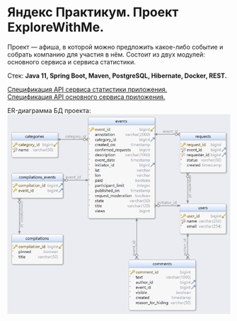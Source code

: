 # Яндекс Практикум. Проект ExploreWithMe.
Проект — афиша, в которой можно предложить какое-либо событие и собрать компанию для участия в нём. Состоит из двух модулей: основного сервиса и сервиса статистики.

Стек:  **Java 11, Spring Boot, Maven, PostgreSQL, Hibernate, Docker, REST.**  

[Cпецификация API сервиса статистики приложения.](https://raw.githubusercontent.com/yandex-praktikum/java-explore-with-me/main/ewm-stats-service-spec.json)  
[Cпецификация API основного сервиса приложения.](https://raw.githubusercontent.com/yandex-praktikum/java-explore-with-me/main/ewm-main-service-spec.json)


ER-диаграмма БД проекта:
![ewm_er_diagram.png](ewm_er_diagram.png)
